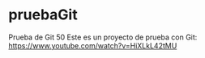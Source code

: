 # pruebaGit
Prueba de Git 50
Este es un proyecto de prueba con Git:
https://www.youtube.com/watch?v=HiXLkL42tMU
